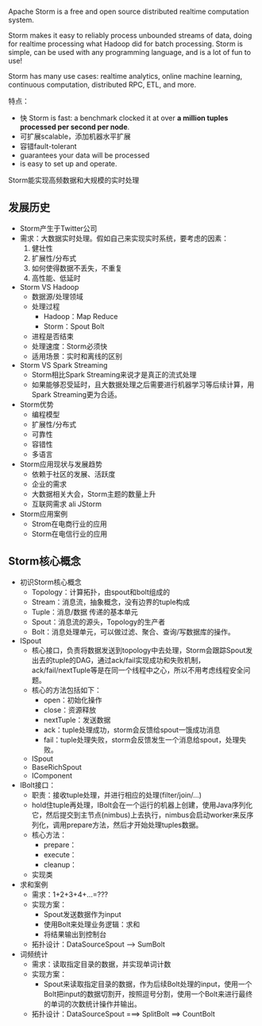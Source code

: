 Apache Storm is a free and open source distributed realtime computation system.

Storm makes it easy to reliably process unbounded streams of data, doing for realtime processing what Hadoop did for batch processing. Storm is simple, can be used with any programming language, and is a lot of fun to use!

Storm has many use cases: realtime analytics, online machine learning, continuous computation, distributed RPC, ETL, and more.

特点：

- 快 Storm is fast: a benchmark clocked it at over **a million tuples processed per second per node**.
- 可扩展scalable，添加机器水平扩展
- 容错fault-tolerant
- guarantees your data will be processed
- is easy to set up and operate.

Storm能实现高频数据和大规模的实时处理

## 发展历史

- Storm产生于Twitter公司
- 需求：大数据实时处理。假如自己来实现实时系统，要考虑的因素：
  1. 健壮性
  2. 扩展性/分布式
  3. 如何使得数据不丢失，不重复
  4. 高性能、低延时
- Storm VS Hadoop
  - 数据源/处理领域
  - 处理过程
    - Hadoop：Map Reduce
    - Storm：Spout Bolt
  - 进程是否结束
  - 处理速度：Storm必须快
  - 适用场景：实时和离线的区别
- Storm VS Spark Streaming
  - Storm相比Spark Streaming来说才是真正的流式处理
  - 如果能够忍受延时，且大数据处理之后需要进行机器学习等后续计算，用Spark Streaming更为合适。
- Storm优势
  - 编程模型
  - 扩展性/分布式
  - 可靠性
  - 容错性
  - 多语言
- Storm应用现状与发展趋势
  - 依赖于社区的发展、活跃度
  - 企业的需求
  - 大数据相关大会，Storm主题的数量上升
  - 互联网需求 ali  JStorm
- Storm应用案例
  - Strom在电商行业的应用
  - Storm在电信行业的应用

## Storm核心概念

- 初识Storm核心概念
  - Topology：计算拓扑，由spout和bolt组成的
  - Stream：消息流，抽象概念，没有边界的tuple构成
  - Tuple：消息/数据 传递的基本单元
  - Spout：消息流的源头，Topology的生产者
  - Bolt：消息处理单元，可以做过滤、聚合、查询/写数据库的操作。
- ISpout
  - 核心接口，负责将数据发送到topology中去处理，Storm会跟踪Spout发出去的tuple的DAG，通过ack/fail实现成功和失败机制，ack/fail/nextTuple等是在同一个线程中之心，所以不用考虑线程安全问题。
  - 核心的方法包括如下：
    - open：初始化操作
    - close：资源释放
    - nextTuple：发送数据
    - ack：tuple处理成功，storm会反馈给spout一饿成功消息
    - fail：tuple处理失败，storm会反馈发生一个消息给spout，处理失败。
  - ISpout
  - BaseRichSpout
  - IComponent
- IBolt接口：
  - 职责：接收tuple处理，并进行相应的处理(filter/join/...)
  - hold住tuple再处理，IBolt会在一个运行的机器上创建，使用Java序列化它，然后提交到主节点(nimbus)上去执行，nimbus会启动worker来反序列化，调用prepare方法，然后才开始处理tuples数据。
  - 核心方法：
    - prepare：
    - execute：
    - cleanup：
  - 实现类
- 求和案例
  - 需求：1+2+3+4+…=???
  - 实现方案：
    - Spout发送数据作为input
    - 使用Bolt来处理业务逻辑：求和
    - 将结果输出到控制台
  - 拓扑设计：DataSourceSpout —> SumBolt
- 词频统计
  - 需求：读取指定目录的数据，并实现单词计数
  - 实现方案：
    - Spout来读取指定目录的数据，作为后续Bolt处理的input，使用一个Bolt把input的数据切割开，按照逗号分割，使用一个Bolt来进行最终的单词的次数统计操作并输出。
  - 拓扑设计：DataSourceSpout ===> SplitBolt ==> CountBolt